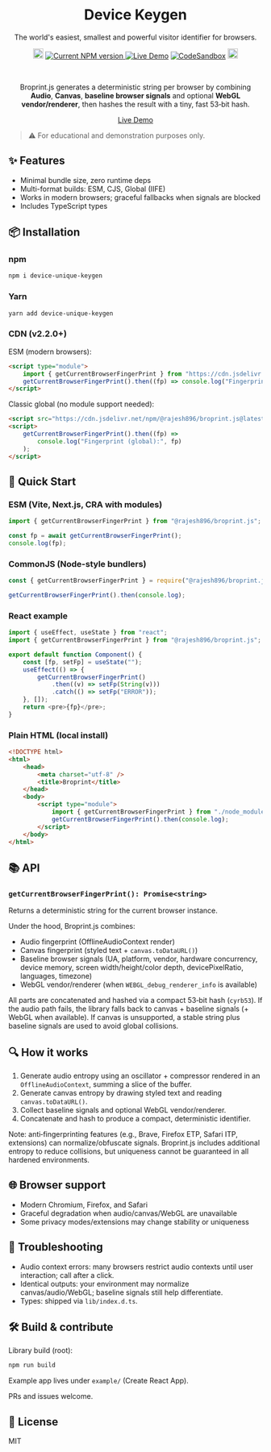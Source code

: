<h1 align="center">Device Keygen</h1>
<p align="center">The world's easiest, smallest and powerful visitor identifier for browsers.</p>

<p align="center">
 <a href="https://github.com/Rajesh-Royal/Broprint.js"><img src="https://img.shields.io/badge/total%20size-~2%20KB-brightgreen" height="20"/></a>
 <a href="https://www.npmjs.com/package/@rajesh896/broprint.js">
    <img src="https://img.shields.io/npm/v/@rajesh896/broprint.js" alt="Current NPM version">
  </a>
  <a href="https://broprintjs.netlify.app/" target="_blank"><img src="https://img.shields.io/badge/demo-live-blue" alt="Live Demo"/></a>
  <a href="https://codesandbox.io/s/browser-fingerprinting-generate-unique-device-id-or-browser-id-507n2v" target="_blank"><img src="https://img.shields.io/badge/CodeSandbox-try%20it-green" alt="CodeSandbox"/></a>
  <a href="https://twitter.com/intent/tweet?text=The world's easiest, smallest and powerful visitor identifier for browsers.&url=https://github.com/Rajesh-Royal/Broprint.js&hashtags=javascript,opensource,js,webdev,developers"><img src="http://randojs.com/images/tweetShield.svg" alt="Tweet" height="20"/></a>
</p>

<br/>

<p align="center">
Broprint.js generates a deterministic string per browser by combining <b>Audio</b>, <b>Canvas</b>, <b>baseline browser signals</b> and optional <b>WebGL vendor/renderer</b>, then hashes the result with a tiny, fast 53‑bit hash.
</p>

<p align="center"><a href="https://broprintjs.netlify.app/" target="_blank">Live Demo</a></p>

> ⚠ For educational and demonstration purposes only.

## ✨ Features

- Minimal bundle size, zero runtime deps
- Multi-format builds: ESM, CJS, Global (IIFE)
- Works in modern browsers; graceful fallbacks when signals are blocked
- Includes TypeScript types

## 📦 Installation

### npm

```sh
npm i device-unique-keygen
```

### Yarn

```sh
yarn add device-unique-keygen
```

### CDN (v2.2.0+)

ESM (modern browsers):

```html
<script type="module">
	import { getCurrentBrowserFingerPrint } from "https://cdn.jsdelivr.net/npm/@rajesh896/broprint.js@latest/lib/index.mjs";
	getCurrentBrowserFingerPrint().then((fp) => console.log("Fingerprint:", fp));
</script>
```

Classic global (no module support needed):

```html
<script src="https://cdn.jsdelivr.net/npm/@rajesh896/broprint.js@latest/lib/index.global.js"></script>
<script>
	getCurrentBrowserFingerPrint().then((fp) =>
		console.log("Fingerprint (global):", fp)
	);
</script>
```

## 🚀 Quick Start

### ESM (Vite, Next.js, CRA with modules)

```js
import { getCurrentBrowserFingerPrint } from "@rajesh896/broprint.js";

const fp = await getCurrentBrowserFingerPrint();
console.log(fp);
```

### CommonJS (Node-style bundlers)

```js
const { getCurrentBrowserFingerPrint } = require("@rajesh896/broprint.js");

getCurrentBrowserFingerPrint().then(console.log);
```

### React example

```js
import { useEffect, useState } from "react";
import { getCurrentBrowserFingerPrint } from "@rajesh896/broprint.js";

export default function Component() {
	const [fp, setFp] = useState("");
	useEffect(() => {
		getCurrentBrowserFingerPrint()
			.then((v) => setFp(String(v)))
			.catch(() => setFp("ERROR"));
	}, []);
	return <pre>{fp}</pre>;
}
```

### Plain HTML (local install)

```html
<!DOCTYPE html>
<html>
	<head>
		<meta charset="utf-8" />
		<title>Broprint</title>
	</head>
	<body>
		<script type="module">
			import { getCurrentBrowserFingerPrint } from "./node_modules/@rajesh896/broprint.js/lib/index.mjs";
			getCurrentBrowserFingerPrint().then(console.log);
		</script>
	</body>
</html>
```

## 📚 API

### `getCurrentBrowserFingerPrint(): Promise<string>`

Returns a deterministic string for the current browser instance.

Under the hood, Broprint.js combines:

- Audio fingerprint (OfflineAudioContext render)
- Canvas fingerprint (styled text + `canvas.toDataURL()`)
- Baseline browser signals (UA, platform, vendor, hardware concurrency, device memory, screen width/height/color depth, devicePixelRatio, languages, timezone)
- WebGL vendor/renderer (when `WEBGL_debug_renderer_info` is available)

All parts are concatenated and hashed via a compact 53‑bit hash (`cyrb53`). If the audio path fails, the library falls back to canvas + baseline signals (+ WebGL when available). If canvas is unsupported, a stable string plus baseline signals are used to avoid global collisions.

## 🔍 How it works

1. Generate audio entropy using an oscillator + compressor rendered in an `OfflineAudioContext`, summing a slice of the buffer.
2. Generate canvas entropy by drawing styled text and reading `canvas.toDataURL()`.
3. Collect baseline signals and optional WebGL vendor/renderer.
4. Concatenate and hash to produce a compact, deterministic identifier.

Note: anti‑fingerprinting features (e.g., Brave, Firefox ETP, Safari ITP, extensions) can normalize/obfuscate signals. Broprint.js includes additional entropy to reduce collisions, but uniqueness cannot be guaranteed in all hardened environments.

## 🌐 Browser support

- Modern Chromium, Firefox, and Safari
- Graceful degradation when audio/canvas/WebGL are unavailable
- Some privacy modes/extensions may change stability or uniqueness

## 🧰 Troubleshooting

- Audio context errors: many browsers restrict audio contexts until user interaction; call after a click.
- Identical outputs: your environment may normalize canvas/audio/WebGL; baseline signals still help differentiate.
- Types: shipped via `lib/index.d.ts`.

## 🛠️ Build & contribute

Library build (root):

```sh
npm run build
```

Example app lives under `example/` (Create React App).

PRs and issues welcome.

## 📄 License

MIT
